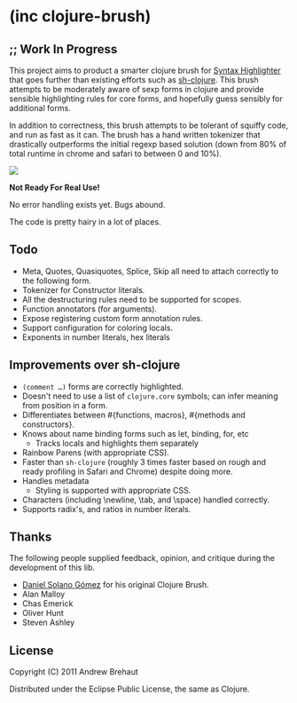 # (inc clojure-brush)

## ;; Work In Progress

This project aims to product a smarter clojure brush for [Syntax Highlighter](https://github.com/alexgorbatchev/SyntaxHighlighter) that goes further than existing efforts such as [sh-clojure](https://github.com/sattvik/sh-clojure). This brush attempts to be moderately aware of sexp forms in clojure and provide sensible highlighting rules for core forms, and hopefully guess sensibly for additional forms. 

In addition to correctness, this brush attempts to be tolerant of squiffy code, and run as fast as it can. The brush has a hand written tokenizer that drastically outperforms the initial regexp based solution (down from 80% of total runtime in chrome and safari to between 0 and 10%).

<img src="http://media.brehaut.net/files/tmp/clojure-brush.png">

**Not Ready For Real Use!** 

No error handling exists yet. Bugs abound.

The code is pretty hairy in a lot of places.

## Todo 
 
 * Meta, Quotes, Quasiquotes, Splice, Skip all need to attach correctly to the following form.
 * Tokenizer for Constructor literals.
 * All the destructuring rules need to be supported for scopes.
 * Function annotators (for arguments).
 * Expose registering custom form annotation rules.
 * Support configuration for coloring locals.
 * Exponents in number literals, hex literals 

## Improvements over sh-clojure

 * `(comment …)` forms are correctly highlighted.
 * Doesn't need to use a list of `clojure.core` symbols; can infer meaning from position in a form.
 * Differentiates between #{functions, macros}, #{methods and constructors}.
 * Knows about name binding forms such as let, binding, for, etc
    * Tracks locals and highlights them separately
 * Rainbow Parens (with appropriate CSS).
 * Faster than `sh-clojure` (roughly 3 times faster based on rough and ready profiling in Safari 
   and Chrome) despite doing more.
 * Handles metadata
    * Styling is supported with appropriate CSS. 
 * Characters (including \newline, \tab, and \space) handled correctly.
 * Supports radix's, and ratios in number literals.

## Thanks

The following people supplied feedback, opinion, and critique during the development of this lib.

 * [Daniel Solano Gómez](http://www.deepbluelambda.org/) for his original Clojure Brush.
 * Alan Malloy
 * Chas Emerick
 * Oliver Hunt 
 * Steven Ashley
 
## License

Copyright (C) 2011 Andrew Brehaut

Distributed under the Eclipse Public License, the same as Clojure.